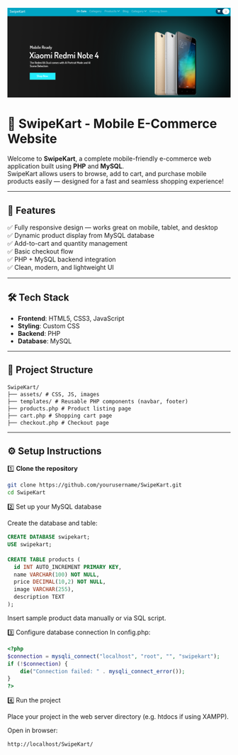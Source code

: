 <p align="center">
  <img src="assets/Banner.png" alt="SwipeKart Preview" width="600"/>
</p>

# 🛒 SwipeKart - Mobile E-Commerce Website

Welcome to **SwipeKart**, a complete mobile-friendly e-commerce web application built using **PHP** and **MySQL**.  
SwipeKart allows users to browse, add to cart, and purchase mobile products easily — designed for a fast and seamless shopping experience!

---

## 🚀 Features

✅ Fully responsive design — works great on mobile, tablet, and desktop  
✅ Dynamic product display from MySQL database  
✅ Add-to-cart and quantity management  
✅ Basic checkout flow  
✅ PHP + MySQL backend integration  
✅ Clean, modern, and lightweight UI  

---

## 🛠 Tech Stack

- **Frontend**: HTML5, CSS3, JavaScript  
- **Styling**: Custom CSS  
- **Backend**: PHP  
- **Database**: MySQL  

---

## 📂 Project Structure
```
SwipeKart/
├── assets/ # CSS, JS, images
├── templates/ # Reusable PHP components (navbar, footer)
├── products.php # Product listing page
├── cart.php # Shopping cart page
├── checkout.php # Checkout page

```
---

## ⚙️ Setup Instructions

1️⃣ **Clone the repository**
```bash
git clone https://github.com/yourusername/SwipeKart.git
cd SwipeKart
```
2️⃣ Set up your MySQL database

Create the database and table:
```sql
CREATE DATABASE swipekart;
USE swipekart;

CREATE TABLE products (
  id INT AUTO_INCREMENT PRIMARY KEY,
  name VARCHAR(100) NOT NULL,
  price DECIMAL(10,2) NOT NULL,
  image VARCHAR(255),
  description TEXT
);
```
Insert sample product data manually or via SQL script.

3️⃣ Configure database connection
In config.php:
```php
<?php
$connection = mysqli_connect("localhost", "root", "", "swipekart");
if (!$connection) {
    die("Connection failed: " . mysqli_connect_error());
}
?>
```
4️⃣ Run the project

Place your project in the web server directory (e.g. htdocs if using XAMPP).

Open in browser:
```
http://localhost/SwipeKart/
```

